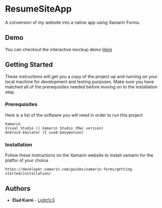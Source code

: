 
# ResumeSiteApp
A conversion of my website into a native app using Xamarin Forms.

## Demo
You can checkout the interactive mockup demo [Here](http://appmockup.eladkarni.com)

## Getting Started

These instructions will get you a copy of the project up and running on your local machine for development and testing purposes. Make sure you have matched all of the prerequisites needed before moving on to the installation step.

### Prerequisites

Here is a list of the softawre you will need in order to run this project

```
Xamarin
Visual Studio || Xamarin Studio (Mac version)
Android Emulator (I used Genymotion)
```
### Installation

Follow these instructions on the Xamarin website to install xamarin for the platfor of your choice

``
https://developer.xamarin.com/guides/xamarin-forms/getting-started/installation/
``

## Authors

* **Elad Karni** - [Light1c3](https://github.com/Light1c3)
